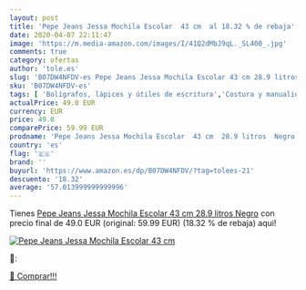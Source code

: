 ```yaml
---
layout: post
title: 'Pepe Jeans Jessa Mochila Escolar  43 cm  al 18.32 % de rebaja'
date: 2020-04-07 22:11:47
image: 'https://m.media-amazon.com/images/I/41Q2dMbJ9qL._SL400_.jpg'
comments: true
category: ofertas
author: 'tole.es'
slug: 'B07DW4NFDV-es Pepe Jeans Jessa Mochila Escolar 43 cm 28.9 litros Negro'
sku: 'B07DW4NFDV-es'
tags: [ 'Bolígrafos, lápices y útiles de escritura','Costura y manualidades','Dibujo','Hogar y cocina','Lápices','Marcadores','Materiales de dibujo','Oficina y papelería','Portaminas','Rotuladores y subrayadores','Subrayadores','escolar','mochila', ]
actualPrice: 49.0 EUR
currency: EUR
price: 49.0
comparePrice: 59.99 EUR
prodname: 'Pepe Jeans Jessa Mochila Escolar  43 cm  28.9 litros  Negro'
country: 'es'
flag: '🇪🇸'
brand: ''
buyurl: 'https://www.amazon.es/dp/B07DW4NFDV/?tag=tolees-21'
descuento: '18.32'
average: '57.013999999999996'
---
```


Tienes [Pepe Jeans Jessa Mochila Escolar  43 cm  28.9 litros  Negro](https://www.amazon.es/dp/B07DW4NFDV/?tag=tolees-21) con precio final de  49.0 EUR (original: 59.99 EUR) (18.32 %  de rebaja) aqui!

[![Pepe Jeans Jessa Mochila Escolar  43 cm ](https://m.media-amazon.com/images/I/41Q2dMbJ9qL._SL400_.jpg)](https://www.amazon.es/dp/B07DW4NFDV/?tag=tolees-21)

🔎:


[🛒 Comprar!!!](https://www.amazon.es/dp/B07DW4NFDV/?tag=tolees-21)
